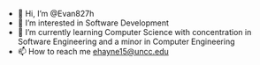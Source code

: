 - 👋 Hi, I’m @Evan827h
- 👀 I’m interested in Software Development
- 🌱 I’m currently learning Computer Science with concentration in Software Engineering and a minor in Computer Engineering
- 📫 How to reach me ehayne15@uncc.edu
